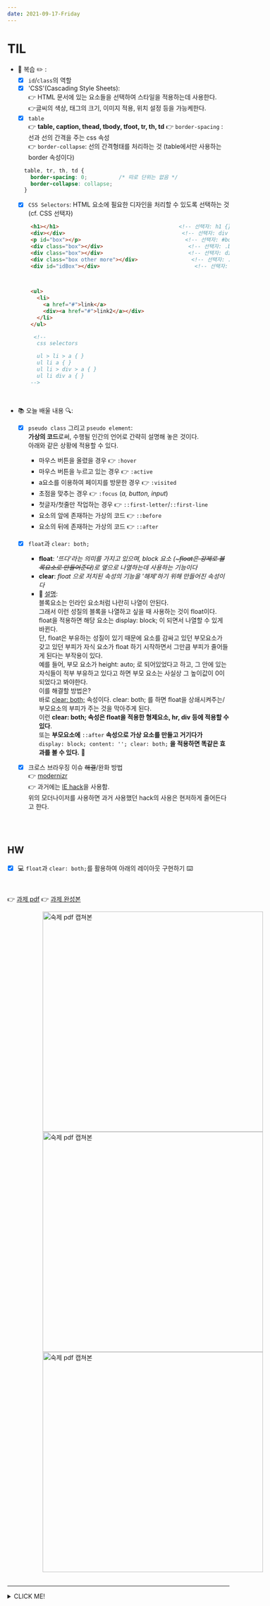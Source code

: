 ```yaml
---
date: 2021-09-17-Friday
---
```


 <!-- [toc] -->

# TIL 
- 📝 복습 ✏️ : 
  - [x] `id`/`class`의 역할 
  - [x] 'CSS'(Cascading Style Sheets):      
  👉 HTML 문서에 있는 요소들을 선택하여 스타일을 적용하는데 사용한다.      
  👉글씨의 색상, 태그의 크기, 이미지 적용, 위치 설정 등을 가능케한다. 
  - [x] `table`   
  👉 **table, caption, thead, tbody, tfoot, tr, th, td**
  👉 `border-spacing` : 선과 선의 간격을 주는 css 속성  
  👉 `border-collapse`: 선의 간격형태를 처리하는 것 (table에서만 사용하는 border 속성이다)
  ```css
    table, tr, th, td {
      border-spacing: 0;          /* 따로 단위는 없음 */
      border-collapse: collapse;
    }
  ```     
  - [x] `CSS Selectors`: HTML 요소에 필요한 디자인을 처리할 수 있도록 선택하는 것 (cf. CSS 선택자)
  ```html
      <h1></h1>                                      <!-- 선택자: h1 {}-->
      <div></div>                                     <!-- 선택자: div {} -->
      <p id="box"></p>                                 <!-- 선택자: #box {} -->
      <div class="box"></div>                           <!-- 선택자: .box {} -->
      <div class="box"></div>                           <!-- 선택자: div.box {} -->
      <div class="box other more"></div>                 <!-- 선택자: .box {}   .other{}   .more{} -> 셋다 전부 okay! -->
      <div id="idBox"></div>                              <!-- 선택자: #idBox {} -->


 
      <ul>
        <li>
          <a href="#">link</a>
          <div><a href="#">link2</a></div>
        </li>
      </ul>

       <!-- 
        css selectors

        ul > li > a { }
        ul li a { }
        ul li > div > a { }
        ul li div a { }
      -->
  ```

<br />

- 📚 오늘 배울 내용 🔍:     
  - [x] `pseudo class` 그리고 `pseudo element`:     
  **가상의 코드**로써, 수행될 인간의 언어로 간략히 설명해 놓은 것이다.     
  아래와 같은 상황에 적용할 수 있다.    
    - 마우스 버튼을 올렸을 경우 👉 `:hover`
    - 마우스 버튼을 누르고 있는 경우 👉 `:active`
    - a요소를 이용하여 페이지를 방문한 경우 👉 `:visited`
    - 초점을 맞추는 경우 👉 `:focus` (_a, button, input_)
    - 첫글자/첫줄만 작업하는 경우 👉 `::first-letter`/`::first-line`
    - 요소의 앞에 존재하는 가상의 코드 👉 `::before`
    - 요소의 뒤에 존재하는 가상의 코드 👉 `::after`
  - [x] `float`과 `clear: both;`
    - **float**: _'뜨다'라는 의미를 가지고 있으며, block 요소 (~~~float은 강제로 블록요소로 만들어준다~~)로 옆으로 나열하는데 사용하는 기능이다_
    - **clear**: _float 으로 저치된 속성의 기능을 '해제'하기 위해 만들어진 속성이다_
    - 📍 <u>설명</u>:     
    블록요소는 인라인 요소처럼 나란히 나열이 안된다.     
    그래서 이런 성질의 블록을 나열하고 싶을 때 사용하는 것이 float이다.     
    float을 적용하면 해당 요소는 display: block; 이 되면서 나열할 수 있게 바뀐다.   
    단, float은 부유하는 성질이 있기 때문에 요소를 감싸고 있던 부모요소가 갖고 있던 부피가 자식 요소가 float 하기 시작하면서 그만큼 부피가 줄어들게 된다는 부작용이 있다.    
    예를 들어, 부모 요소가 height: auto; 로 되어있었다고 하고, 그 안에 있는 자식들이 적부 부유하고 있다고 하면 부모 요소는 사실상 그 높이값이 0이 되었다고 봐야한다.      
    이를 해결할 방법은?    
    바로 <u>clear: both;</u> 속성이다. clear: both; 를 하면 float을 상쇄시켜주는/부모요소의 부피가 주는 것을 막아주게 된다.           
    이런 **clear: both; 속성은 float을 적용한 형제요소, hr, div 등에 적용할 수 있다**.          
    또는 **부모요소에** `::after` **속성으로 가상 요소를 만들고 거기다가** `display: block; content: ''; clear: both;` **을 적용하면 똑같은 효과를 볼 수 있다.**
    📍  
  - [x] 크로스 브라우징 이슈 ~~해결~~/완화 방법     
  👉 [modernizr](https://modernizr.com/)    
  👉 과거에는 [IE hack](https://www.biew.co.kr/entry/CSS-%ED%95%B5hack-%EC%A0%95%EB%A6%AC)을 사용함.    
  위의 모더나이저를 사용하면 과거 사용했던 hack의 사용은 현저하게 줄어든다고 한다.   


<br /> 
<br />

## HW
- [x] 💻 `float`과 `clear: both;`를 활용하여 아래의 레이아웃 구현하기 ⌨️    

<br />
 
👉 [과제 pdf](https://github.com/ekfka4863/frontEndCource_210901/blob/main/source/14%EA%B0%95_layout_%EA%B8%B0%EB%B3%B8.pdf)
👉 [과제 완성본](https://github.com/ekfka4863/frontEndCource_210901/tree/main/code/HW)

<img src="./images/float_layout_1.png" alt="숙제 pdf 캡쳐본" width="500px" style="padding-left:80px;" />

<br /> 

<img src="./images/float_layout_2.png" alt="숙제 pdf 캡쳐본" width="500px" style="padding-left:80px;" />

<br /> 

<img src="./images/float_layout_3.png" alt="숙제 pdf 캡쳐본" width="500px" style="padding-left:80px;" />

<br /> 
<br />

---

<details>
<summary>CLICK ME!</summary>  

- cf.  
  - https://modernizr.com/
  - https://webclub.tistory.com/256      
  (cf. 모더나이저란? 브라우저 간의 호환성을 유지시켜주는 모더나이저의 적용 방법)
  - https://stackoverflow.com/questions/6724515/what-is-the-purpose-of-the-html-no-js-class
  - https://goddino.tistory.com/66
  - [과제 pdf](https://github.com/ekfka4863/frontEndCource_210901/blob/main/source/14%EA%B0%95_layout_%EA%B8%B0%EB%B3%B8.pdf)

</detials>  



